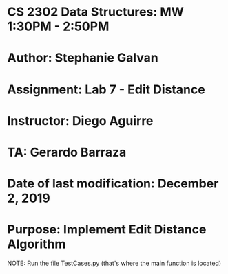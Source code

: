 # CS 2302 Data Structures: MW 1:30PM - 2:50PM <br>
# Author: Stephanie Galvan <br>
# Assignment: Lab 7 - Edit Distance <br>
# Instructor: Diego Aguirre <br>
# TA: Gerardo Barraza <br>
# Date of last modification: December 2, 2019 <br>
# Purpose: Implement Edit Distance Algorithm <br>
NOTE: Run the file TestCases.py (that's where the main function is located)
